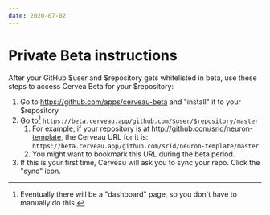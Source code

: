 ```yaml
---
date: 2020-07-02
---
```


# Private Beta instructions

After your GitHub $user and $repository gets whitelisted in beta, use these steps to access Cervea Beta for your $repository:

1. Go to <https://github.com/apps/cerveau-beta> and "install" it to your $repository
1. Go to[^dashboard] `https://beta.cerveau.app/github.com/$user/$repository/master`
   1. For example, if your repository is at <http://github.com/srid/neuron-template>, the Cerveau URL for it is: `https://beta.cerveau.app/github.com/srid/neuron-template/master`
   1. You might want to bookmark this URL during the beta period.
1. If this is your first time, Cerveau will ask you to sync your repo. Click the "sync" icon.


[^dashboard]: Eventually there will be a "dashboard" page, so you don't have to manually do this. 